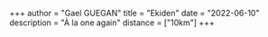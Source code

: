 +++
author = "Gael GUEGAN"
title = "Ekiden"
date = "2022-06-10"
description = "À la one again"
distance = ["10km"]
+++